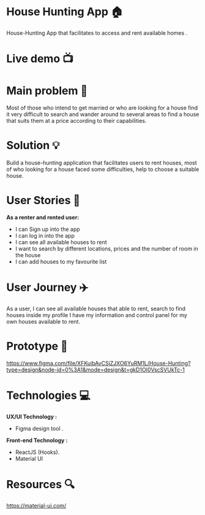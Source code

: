 # House Hunting App 🏠
House-Hunting App that facilitates to access and rent available homes .
# Live demo 📺

# Main problem 🌚
Most of those who intend to get married or who are looking for a house find it very difficult to search and wander around to several areas to find a house that suits them at a price according to their capabilities.
# Solution 💡
Build a house-hunting application that facilitates users to rent houses, most of who looking for a house faced some difficulties, help to choose a suitable house.
# User Stories 📖

**As a renter and rented user:**

- I can Sign up into the app
- I can log in into the app
- I can see all available houses to rent
- I want to search by different locations, prices and the number of room in the house
- I can add houses to my favourite list
  
# User Journey ✈️
As a user, I can see all available houses that able to rent, search to find houses  inside my profile I have my information and control panel for my own houses available to rent.

# Prototype 🎨
<https://www.figma.com/file/XFKuibAvCSjZJXO6YuRM1L/House-Hunting?type=design&node-id=0%3A1&mode=design&t=gkD1OI0VscSVUkTc-1>

# Technologies 💻

**UX/UI Technology :**
- Figma design tool .

  
**Front-end Technology :**
- ReactJS (Hooks).
- Material UI

# Resources 🔍
<https://material-ui.com/>

